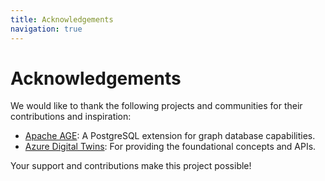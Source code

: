 ```yaml
---
title: Acknowledgements
navigation: true
---
```


# Acknowledgements

We would like to thank the following projects and communities for their contributions and inspiration:

- [Apache AGE](https://age.apache.org/): A PostgreSQL extension for graph database capabilities.
- [Azure Digital Twins](https://azure.microsoft.com/en-us/services/digital-twins/): For providing the foundational concepts and APIs.

Your support and contributions make this project possible!

